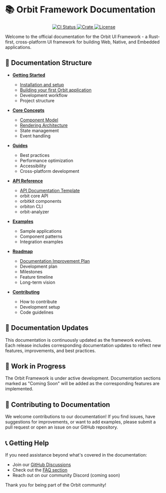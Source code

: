 # 📚 Orbit Framework Documentation

<p align="center">
  <a href="https://github.com/orbitrs/orbit/actions/workflows/ci.yml">
    <img src="https://github.com/orbitrs/orbit/actions/workflows/ci.yml/badge.svg" alt="CI Status">
  </a>
  <a href="https://crates.io/crates/orbiton">
    <img src="https://img.shields.io/crates/v/orbiton.svg" alt="Crate">
  </a>
  <a href="https://github.com/orbitrs/orbit/blob/main/LICENSE-MIT">
    <img src="https://img.shields.io/badge/license-MIT-blue.svg" alt="License">
  </a>
</p>

Welcome to the official documentation for the Orbit UI Framework - a Rust-first, cross-platform UI framework for building Web, Native, and Embedded applications.

## 🧭 Documentation Structure

- **[Getting Started](./getting-started/README.md)**
  - [Installation and setup](./getting-started/getting-started.md)
  - [Building your first Orbit application](./getting-started/tutorial-task-manager.md)
  - Development workflow
  - Project structure

- **[Core Concepts](./core-concepts/README.md)**
  - [Component Model](./core-concepts/component-model.md)
  - [Rendering Architecture](./core-concepts/rendering-architecture.md)
  - State management
  - Event handling

- **[Guides](./guides/README.md)**
  - Best practices
  - Performance optimization
  - Accessibility
  - Cross-platform development

- **[API Reference](./api/README.md)**
  - [API Documentation Template](./api/API_DOCUMENTATION_TEMPLATE.md)
  - orbit core API
  - orbitkit components
  - orbiton CLI
  - orbit-analyzer

- **[Examples](./examples/README.md)**
  - Sample applications
  - Component patterns
  - Integration examples

- **[Roadmap](./roadmap/README.md)**
  - [Documentation Improvement Plan](./DOCUMENTATION_PLAN.md)
  - Development plan
  - Milestones
  - Feature timeline
  - Long-term vision

- **[Contributing](../CONTRIBUTING.md)**
  - How to contribute
  - Development setup
  - Code guidelines

## 📅 Documentation Updates

This documentation is continuously updated as the framework evolves. Each release includes corresponding documentation updates to reflect new features, improvements, and best practices.

## 🔄 Work in Progress

The Orbit Framework is under active development. Documentation sections marked as "Coming Soon" will be added as the corresponding features are implemented.

## 🤝 Contributing to Documentation

We welcome contributions to our documentation! If you find issues, have suggestions for improvements, or want to add examples, please submit a pull request or open an issue on our GitHub repository.

## 📞 Getting Help

If you need assistance beyond what's covered in the documentation:

- Join our [GitHub Discussions](https://github.com/orbitrs/orbit/discussions)
- Check out the [FAQ section](./faq.md)
- Reach out on our community Discord (coming soon)

Thank you for being part of the Orbit community!
